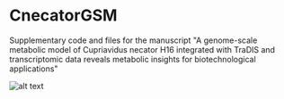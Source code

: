 # CnecatorGSM
Supplementary code and files for the manuscript "A genome-scale metabolic model of Cupriavidus necator H16 integrated with TraDIS and transcriptomic data reveals metabolic insights for biotechnological applications"


![alt text](https://github.com/SBRCNottingham/CnecatorGSM/blob/main/ScrumPyModel_construction_pipeline.tiff)
